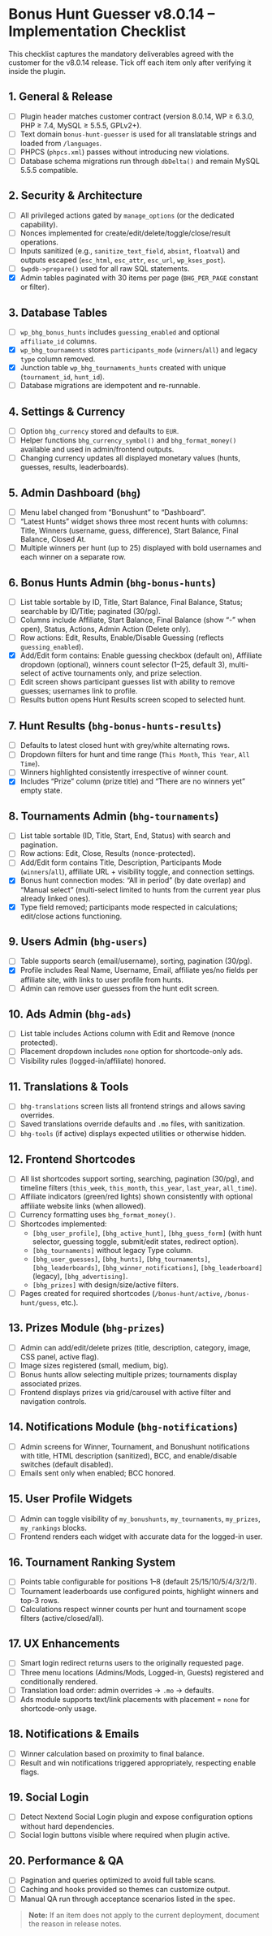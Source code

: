 # Bonus Hunt Guesser v8.0.14 – Implementation Checklist

This checklist captures the mandatory deliverables agreed with the customer for the v8.0.14 release. Tick off each item only after verifying it inside the plugin.

## 1. General & Release
- [ ] Plugin header matches customer contract (version 8.0.14, WP ≥ 6.3.0, PHP ≥ 7.4, MySQL ≥ 5.5.5, GPLv2+).
- [ ] Text domain `bonus-hunt-guesser` is used for all translatable strings and loaded from `/languages`.
- [ ] PHPCS (`phpcs.xml`) passes without introducing new violations.
- [ ] Database schema migrations run through `dbDelta()` and remain MySQL 5.5.5 compatible.

## 2. Security & Architecture
- [ ] All privileged actions gated by `manage_options` (or the dedicated capability).
- [ ] Nonces implemented for create/edit/delete/toggle/close/result operations.
- [ ] Inputs sanitized (e.g., `sanitize_text_field`, `absint`, `floatval`) and outputs escaped (`esc_html`, `esc_attr`, `esc_url`, `wp_kses_post`).
- [ ] `$wpdb->prepare()` used for all raw SQL statements.
- [x] Admin tables paginated with 30 items per page (`BHG_PER_PAGE` constant or filter).

## 3. Database Tables
- [ ] `wp_bhg_bonus_hunts` includes `guessing_enabled` and optional `affiliate_id` columns.
- [x] `wp_bhg_tournaments` stores `participants_mode` (`winners`/`all`) and legacy `type` column removed.
- [x] Junction table `wp_bhg_tournaments_hunts` created with unique (`tournament_id`, `hunt_id`).
- [ ] Database migrations are idempotent and re-runnable.

## 4. Settings & Currency
- [ ] Option `bhg_currency` stored and defaults to `EUR`.
- [ ] Helper functions `bhg_currency_symbol()` and `bhg_format_money()` available and used in admin/frontend outputs.
- [ ] Changing currency updates all displayed monetary values (hunts, guesses, results, leaderboards).

## 5. Admin Dashboard (`bhg`)
- [ ] Menu label changed from “Bonushunt” to “Dashboard”.
- [ ] “Latest Hunts” widget shows three most recent hunts with columns: Title, Winners (username, guess, difference), Start Balance, Final Balance, Closed At.
- [ ] Multiple winners per hunt (up to 25) displayed with bold usernames and each winner on a separate row.

## 6. Bonus Hunts Admin (`bhg-bonus-hunts`)
- [ ] List table sortable by ID, Title, Start Balance, Final Balance, Status; searchable by ID/Title; paginated (30/pg).
- [ ] Columns include Affiliate, Start Balance, Final Balance (show “-” when open), Status, Actions, Admin Action (Delete only).
- [ ] Row actions: Edit, Results, Enable/Disable Guessing (reflects `guessing_enabled`).
- [x] Add/Edit form contains: Enable guessing checkbox (default on), Affiliate dropdown (optional), winners count selector (1–25, default 3), multi-select of active tournaments only, and prize selection.
- [ ] Edit screen shows participant guesses list with ability to remove guesses; usernames link to profile.
- [ ] Results button opens Hunt Results screen scoped to selected hunt.

## 7. Hunt Results (`bhg-bonus-hunts-results`)
- [ ] Defaults to latest closed hunt with grey/white alternating rows.
- [ ] Dropdown filters for hunt and time range (`This Month`, `This Year`, `All Time`).
- [ ] Winners highlighted consistently irrespective of winner count.
- [x] Includes “Prize” column (prize title) and “There are no winners yet” empty state.

## 8. Tournaments Admin (`bhg-tournaments`)
- [ ] List table sortable (ID, Title, Start, End, Status) with search and pagination.
- [ ] Row actions: Edit, Close, Results (nonce-protected).
- [ ] Add/Edit form contains Title, Description, Participants Mode (`winners`/`all`), affiliate URL + visibility toggle, and connection settings.
- [x] Bonus hunt connection modes: “All in period” (by date overlap) and “Manual select” (multi-select limited to hunts from the current year plus already linked ones).
- [x] Type field removed; participants mode respected in calculations; edit/close actions functioning.

## 9. Users Admin (`bhg-users`)
- [ ] Table supports search (email/username), sorting, pagination (30/pg).
- [x] Profile includes Real Name, Username, Email, affiliate yes/no fields per affiliate site, with links to user profile from hunts.
- [ ] Admin can remove user guesses from the hunt edit screen.

## 10. Ads Admin (`bhg-ads`)
- [ ] List table includes Actions column with Edit and Remove (nonce protected).
- [ ] Placement dropdown includes `none` option for shortcode-only ads.
- [ ] Visibility rules (logged-in/affiliate) honored.

## 11. Translations & Tools
- [ ] `bhg-translations` screen lists all frontend strings and allows saving overrides.
- [ ] Saved translations override defaults and `.mo` files, with sanitization.
- [ ] `bhg-tools` (if active) displays expected utilities or otherwise hidden.

## 12. Frontend Shortcodes
- [ ] All list shortcodes support sorting, searching, pagination (30/pg), and timeline filters (`this_week`, `this_month`, `this_year`, `last_year`, `all_time`).
- [ ] Affiliate indicators (green/red lights) shown consistently with optional affiliate website links (when allowed).
- [ ] Currency formatting uses `bhg_format_money()`.
- [ ] Shortcodes implemented:
  - `[bhg_user_profile]`, `[bhg_active_hunt]`, `[bhg_guess_form]` (with hunt selector, guessing toggle, submit/edit states, redirect option).
  - `[bhg_tournaments]` without legacy Type column.
  - `[bhg_user_guesses]`, `[bhg_hunts]`, `[bhg_tournaments]`, `[bhg_leaderboards]`, `[bhg_winner_notifications]`, `[bhg_leaderboard]` (legacy), `[bhg_advertising]`.
  - `[bhg_prizes]` with design/size/active filters.
- [ ] Pages created for required shortcodes (`/bonus-hunt/active`, `/bonus-hunt/guess`, etc.).

## 13. Prizes Module (`bhg-prizes`)
- [ ] Admin can add/edit/delete prizes (title, description, category, image, CSS panel, active flag).
- [ ] Image sizes registered (small, medium, big).
- [ ] Bonus hunts allow selecting multiple prizes; tournaments display associated prizes.
- [ ] Frontend displays prizes via grid/carousel with active filter and navigation controls.

## 14. Notifications Module (`bhg-notifications`)
- [ ] Admin screens for Winner, Tournament, and Bonushunt notifications with title, HTML description (sanitized), BCC, and enable/disable switches (default disabled).
- [ ] Emails sent only when enabled; BCC honored.

## 15. User Profile Widgets
- [ ] Admin can toggle visibility of `my_bonushunts`, `my_tournaments`, `my_prizes`, `my_rankings` blocks.
- [ ] Frontend renders each widget with accurate data for the logged-in user.

## 16. Tournament Ranking System
- [ ] Points table configurable for positions 1–8 (default 25/15/10/5/4/3/2/1).
- [ ] Tournament leaderboards use configured points, highlight winners and top-3 rows.
- [ ] Calculations respect winner counts per hunt and tournament scope filters (active/closed/all).

## 17. UX Enhancements
- [ ] Smart login redirect returns users to the originally requested page.
- [ ] Three menu locations (Admins/Mods, Logged-in, Guests) registered and conditionally rendered.
- [ ] Translation load order: admin overrides → `.mo` → defaults.
- [ ] Ads module supports text/link placements with placement = `none` for shortcode-only usage.

## 18. Notifications & Emails
- [ ] Winner calculation based on proximity to final balance.
- [ ] Result and win notifications triggered appropriately, respecting enable flags.

## 19. Social Login
- [ ] Detect Nextend Social Login plugin and expose configuration options without hard dependencies.
- [ ] Social login buttons visible where required when plugin active.

## 20. Performance & QA
- [ ] Pagination and queries optimized to avoid full table scans.
- [ ] Caching and hooks provided so themes can customize output.
- [ ] Manual QA run through acceptance scenarios listed in the spec.

> **Note:** If an item does not apply to the current deployment, document the reason in release notes.

